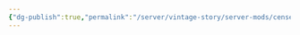 ```yaml
---
{"dg-publish":true,"permalink":"/server/vintage-story/server-mods/censership/","tags":["vs-up-to-date"]}
---
```



